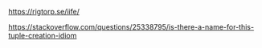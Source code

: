 https://rigtorp.se/iife/

https://stackoverflow.com/questions/25338795/is-there-a-name-for-this-tuple-creation-idiom

